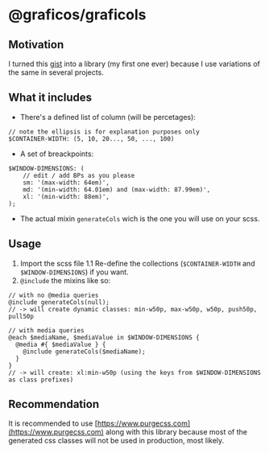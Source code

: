 # @graficos/graficols

## Motivation
I turned this [gist](https://gist.github.com/gangsthub/8b497cd315864c28464ec0c435d04b87)
into a library (my first one ever) because I use variations of the same in several projects.


## What it includes

- There's a defined list of column (will be percetages):

```
// note the ellipsis is for explanation purposes only
$CONTAINER-WIDTH: (5, 10, 20..., 50, ..., 100)
```

- A set of breackpoints:

```
$WINDOW-DIMENSIONS: (
    // edit / add BPs as you please
    sm: '(max-width: 64em)',
    md: '(min-width: 64.01em) and (max-width: 87.99em)',
    xl: '(min-width: 88em)',
);
```

- The actual mixin `generateCols` wich is the one you will use on your scss.

## Usage

1. Import the scss file
  1.1 Re-define the collections (`$CONTAINER-WIDTH` and `$WINDOW-DIMENSIONS`) if you want.
2. `@include` the mixins like so:

```
// with no @media queries
@include generateCols(null);
// -> will create dynamic classes: min-w50p, max-w50p, w50p, push50p, pull50p

// with media queries
@each $mediaName, $mediaValue in $WINDOW-DIMENSIONS {
  @media #{ $mediaValue } {
    @include generateCols($mediaName);
  }
}
// -> will create: xl:min-w50p (using the keys from $WINDOW-DIMENSIONS as class prefixes)
```

## Recommendation

It is recommended to use [https://www.purgecss.com](https://www.purgecss.com) along with this library because
most of the generated css classes will not be used in production, most likely.


